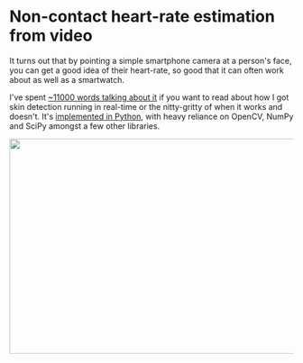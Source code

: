 # Non-contact heart-rate estimation from video

It turns out that by pointing a simple smartphone camera at a person's face, you can get a good idea of their heart-rate, so good that it can often work about as well as a smartwatch.

I've spent [~11000 words talking about it](report/diss.pdf) if you want to read about how I got skin detection running in real-time or the nitty-gritty of when it works and doesn't. It's [implemented in Python](https://github.com/ymohamedahmed/dissertation/tree/master/code/rPPG/python/core), with heavy reliance on OpenCV, NumPy and SciPy amongst a few other libraries.

<p align="center">
<img src="output.gif" width="600" height="382"/>
</p>
